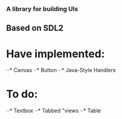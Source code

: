 ### A library for building UIs
## Based on SDL2
# Have implemented:
⋅⋅* Canvas
⋅⋅* Button
⋅⋅* Java-Style Handlers
# To do:
⋅⋅* Textbox
⋅⋅* Tabbed "views
⋅⋅* Table
